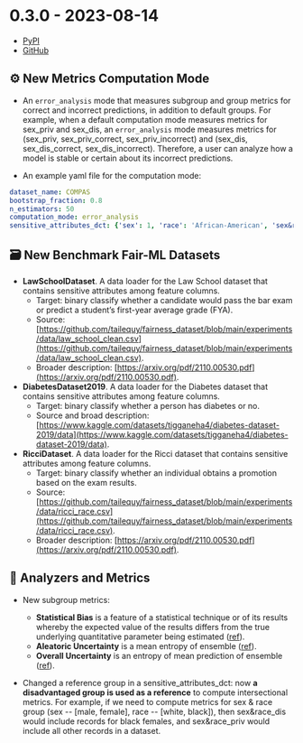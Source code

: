 # 0.3.0 - 2023-08-14

- [PyPI](https://pypi.org/project/virny/)
- [GitHub](https://github.com/DataResponsibly/Virny/releases/tag/0.3.0)


## ⚙️ New Metrics Computation Mode

* An `error_analysis` mode that measures subgroup and group metrics for correct and incorrect predictions, in addition to default groups. 
For example, when a default computation mode measures metrics for sex_priv and sex_dis, an `error_analysis` mode measures metrics 
for (sex_priv, sex_priv_correct, sex_priv_incorrect) and (sex_dis, sex_dis_correct, sex_dis_incorrect). 
Therefore, a user can analyze how a model is stable or certain about its incorrect predictions.

* An example yaml file for the computation mode:
```yaml
dataset_name: COMPAS
bootstrap_fraction: 0.8
n_estimators: 50
computation_mode: error_analysis
sensitive_attributes_dct: {'sex': 1, 'race': 'African-American', 'sex&race': None}
```


## 🗃 New Benchmark Fair-ML Datasets

* **LawSchoolDataset**. A data loader for the Law School dataset that contains sensitive attributes among feature columns. 
    * Target: binary classify whether a candidate would pass the bar exam or predict a student’s first-year average grade (FYA).
    * Source: [https://github.com/tailequy/fairness_dataset/blob/main/experiments/data/law_school_clean.csv](https://github.com/tailequy/fairness_dataset/blob/main/experiments/data/law_school_clean.csv).
    * Broader description: [https://arxiv.org/pdf/2110.00530.pdf](https://arxiv.org/pdf/2110.00530.pdf).
* **DiabetesDataset2019**. A data loader for the Diabetes dataset that contains sensitive attributes among feature columns.
    * Target: binary classify whether a person has diabetes or no.
    * Source and broad description: [https://www.kaggle.com/datasets/tigganeha4/diabetes-dataset-2019/data](https://www.kaggle.com/datasets/tigganeha4/diabetes-dataset-2019/data).
* **RicciDataset**. A data loader for the Ricci dataset that contains sensitive attributes among feature columns.
    * Target: binary classify whether an individual obtains a promotion based on the exam results.
    * Source: [https://github.com/tailequy/fairness_dataset/blob/main/experiments/data/ricci_race.csv](https://github.com/tailequy/fairness_dataset/blob/main/experiments/data/ricci_race.csv).
    * Broader description: [https://arxiv.org/pdf/2110.00530.pdf](https://arxiv.org/pdf/2110.00530.pdf).


## 💠 Analyzers and Metrics

* New subgroup metrics:
    * **Statistical Bias** is a feature of a statistical technique or of its results whereby the expected value of the results differs from the true underlying quantitative parameter being estimated ([ref](https://en.wikipedia.org/wiki/Bias_(statistics))).
    * **Aleatoric Uncertainty** is a mean entropy of ensemble ([ref](https://www.gdsd.statistik.uni-muenchen.de/2021/gdsd_huellermeier.pdf)).
    * **Overall Uncertainty** is an entropy of mean prediction of ensemble ([ref](https://www.gdsd.statistik.uni-muenchen.de/2021/gdsd_huellermeier.pdf)).

* Changed a reference group in a sensitive_attributes_dct: now **a disadvantaged group is used as a reference** to compute intersectional metrics.
For example, if we need to compute metrics for sex & race group (sex -- [male, female], race -- [white, black]), then sex&race_dis would include records for black females, and sex&race_priv would include all other records in a dataset.
